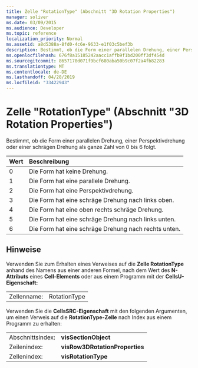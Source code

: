 ```yaml
---
title: Zelle "RotationType" (Abschnitt "3D Rotation Properties")
manager: soliver
ms.date: 03/09/2015
ms.audience: Developer
ms.topic: reference
localization_priority: Normal
ms.assetid: a8d5388a-8fd0-4c6e-9633-e1f03c5bef3b
description: Bestimmt, ob die Form einer parallelen Drehung, einer Perspektivdrehung oder einer schrägen Drehung als ganze Zahl von 0 bis 6 folgt.
ms.openlocfilehash: 676f8a15185242aacc1affb9f1bd200ff3df454d
ms.sourcegitcommit: 8657170d071f9bcf680aba50b9c07f2a4fb82283
ms.translationtype: MT
ms.contentlocale: de-DE
ms.lasthandoff: 04/28/2019
ms.locfileid: "33422943"
---
```

# <a name="rotationtype-cell-3-d-rotation-properties-section"></a>Zelle "RotationType" (Abschnitt "3D Rotation Properties")

Bestimmt, ob die Form einer parallelen Drehung, einer Perspektivdrehung oder einer schrägen Drehung als ganze Zahl von 0 bis 6 folgt. 
  
|**Wert**|**Beschreibung**|
|:-----|:-----|
|0  <br/> |Die Form hat keine Drehung.  <br/> |
|1  <br/> |Die Form hat eine parallele Drehung.  <br/> |
|2  <br/> |Die Form hat eine Perspektivdrehung.  <br/> |
|3  <br/> |Die Form hat eine schräge Drehung nach links oben.  <br/> |
|4   <br/> |Die Form hat eine oben rechts schräge Drehung.  <br/> |
|5   <br/> |Die Form hat eine schräge Drehung nach links unten.  <br/> |
|6   <br/> |Die Form hat eine schräge Drehung nach rechts unten.  <br/> |
   
## <a name="remarks"></a>Hinweise

Verwenden Sie zum Erhalten eines Verweises auf die **Zelle RotationType** anhand des Namens aus einer anderen Formel, nach dem Wert des **N-Attributs** eines **Cell-Elements** oder aus einem Programm mit der **CellsU-Eigenschaft:** 
  
|||
|:-----|:-----|
|Zellenname:  <br/> |RotationType  <br/> |
   
Verwenden Sie die **CellsSRC-Eigenschaft** mit den folgenden Argumenten, um einen Verweis auf die **RotationType-Zelle** nach Index aus einem Programm zu erhalten: 
  
|||
|:-----|:-----|
|Abschnittsindex:  <br/> |**visSectionObject** <br/> |
|Zeilenindex:  <br/> |**visRow3DRotationProperties** <br/> |
|Zellenindex:  <br/> |**visRotationType** <br/> |
   

